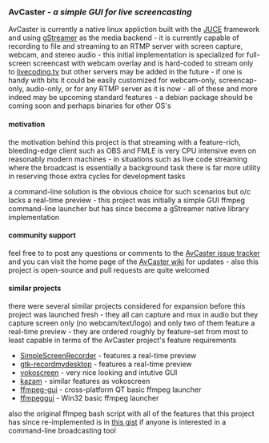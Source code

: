 ### AvCaster - *a simple GUI for live screencasting*

AvCaster is currently a native linux appliction built with the [JUCE](http://juce.com/) framework and using [gStreamer](http://gstreamer.freedesktop.org/) as the media backend - it is currently capable of recording to file and streaming to an RTMP server with screen capture, webcam, and stereo audio - this initial implementation is specialized for full-screen screencast with webcam overlay and is hard-coded to stream only to [livecoding.tv](https://www.livecoding.tv/) but other servers may be added in the future - if one is handy with bits it could be easily customized for webcam-only, screencap-only, audio-only, or for any RTMP server as it is now - all of these and more indeed may be upcoming standard features - a debian package should be coming soon and perhaps binaries for other OS's


#### motivation
the motivation behind this project is that streaming with a feature-rich, bleeding-edge client such as OBS and FMLE is very CPU intensive even on reasonably modern machines - in situations such as live code streaming where the broadcast is essentially a background task there is far more utility in reserving those extra cycles for development tasks

a command-line solution is the obvious choice for such scenarios but o/c lacks a real-time preview - this project was initially a simple GUI ffmpeg command-line launcher but has since become a gStreamer native library implementation


#### community support
feel free to to post any questions or comments to the [AvCaster issue tracker](https://github.com/bill-auger/av-caster/issues) and you can visit the home page of the [AvCaster wiki](https://github.com/bill-auger/av-caster/wiki) for updates - also this project is open-source and pull requests are quite welcomed


#### similar projects
there were several similar projects considered for expansion before this project was launched fresh - they all can capture and mux in audio but they capture screen only (no webcam/text/logo) and only two of them feature a real-time preview - they are ordered roughly by feature-set from most to least capable in terms of the AvCaster project's feature requirements
  * [SimpleScreenRecorder](https://github.com/MaartenBaert/ssr) - features a real-time preview
  * [gtk-recordmydesktop](http://recordmydesktop.sourceforge.net/) - features a real-time preview
  * [vokoscreen](http://www.kohaupt-online.de/hp/) - very nice looking and intutive GUI
  * [kazam](https://launchpad.net/kazam) - similar features as vokoscreen
  * [ffmpeg-gui](http://sourceforge.net/projects/ffmpegfrontend/) - cross-platform QT basic ffmpeg launcher
  * [ffmpeggui](http://sourceforge.net/projects/ffmpeg-gui/) - Win32 basic ffmpeg launcher


also the original ffmpeg bash script with all of the features that this project has since re-implemented is in [this gist](https://gist.github.com/bill-auger/9480205a38d9d00d2fa3) if anyone is interested in a command-line broadcasting tool
